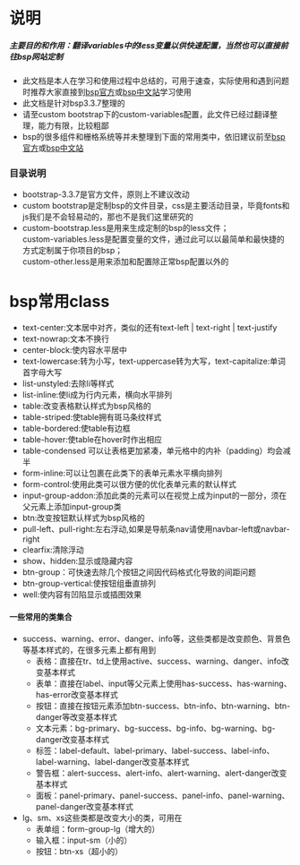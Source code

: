 # 说明
##### 主要目的和作用：翻译variables中的less变量以供快速配置，当然也可以直接前往bsp网站定制
* 此文档是本人在学习和使用过程中总结的，可用于速查，实际使用和遇到问题时推荐大家直接到[bsp官方](http://getbootstrap.com/)或[bsp中文站](http://v3.bootcss.com/)学习使用
* 此文档是针对bsp3.3.7整理的
* 请至custom bootstrap下的custom-variables配置，此文件已经过翻译整理，能力有限，比较粗鄙
* bsp的很多组件和栅格系统等并未整理到下面的常用类中，依旧建议前至[bsp官方](http://getbootstrap.com/)或[bsp中文站](http://v3.bootcss.com/)
### 目录说明
* bootstrap-3.3.7是官方文件，原则上不建议改动
* custom bootstrap是定制bsp的文件目录，css是主要活动目录，毕竟fonts和js我们是不会轻易动的，那也不是我们这里研究的
* custom-bootstrap.less是用来生成定制的bsp的less文件；</br>custom-variables.less是配置变量的文件，通过此可以以最简单和最快捷的方式定制属于你项目的bsp；</br>custom-other.less是用来添加和配置除正常bsp配置以外的
# bsp常用class
* text-center:文本居中对齐，类似的还有text-left | text-right | text-justify
* text-nowrap:文本不换行
* center-block:使内容水平居中
* text-lowercase:转为小写，text-uppercase转为大写，text-capitalize:单词首字母大写
* list-unstyled:去除li等样式
* list-inline:使li成为行内元素，横向水平排列
* table:改变表格默认样式为bsp风格的
* table-striped:使table拥有斑马条纹样式
* table-bordered:使table有边框
* table-hover:使table在hover时作出相应
* table-condensed 可以让表格更加紧凑，单元格中的内补（padding）均会减半
* form-inline:可以让包裹在此类下的表单元素水平横向排列
* form-control:使用此类可以很方便的优化表单元素的默认样式
* input-group-addon:添加此类的元素可以在视觉上成为input的一部分，须在父元素上添加input-group类
* btn:改变按钮默认样式为bsp风格的
* pull-left、pull-right:左右浮动,如果是导航条nav请使用navbar-left或navbar-right
* clearfix:清除浮动
* show、hidden:显示或隐藏内容
* btn-group：可快速去除几个按钮之间因代码格式化导致的间距问题
* btn-group-vertical:使按钮组垂直排列
* well:使内容有凹陷显示或插图效果
#### 一些常用的类集合
- success、warning、error、danger、info等，这些类都是改变颜色、背景色等基本样式的，在很多元素上都有用到
    - 表格：直接在tr、td上使用active、success、warning、danger、info改变基本样式
    - 表单：直接在label、input等父元素上使用has-success、has-warning、has-error改变基本样式
    - 按钮：直接在按钮元素添加btn-success、btn-info、btn-warning、btn-danger等改变基本样式
    - 文本元素：bg-primary、bg-success、bg-info、bg-warning、bg-danger改变基本样式
    - 标签：label-default、label-primary、label-success、label-info、label-warning、label-danger改变基本样式
    - 警告框：alert-success、alert-info、alert-warning、alert-danger改变基本样式
    - 面板：panel-primary、panel-success、panel-info、panel-warning、panel-danger改变基本样式
- lg、sm、xs这些类都是改变大小的类，可用在
    - 表单组：form-group-lg（增大的）
    - 输入框：input-sm（小的）
    - 按钮：btn-xs（超小的）
